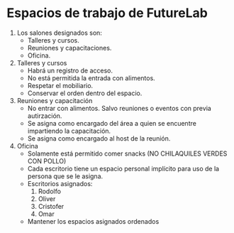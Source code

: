 # Espacios de trabajo de FutureLab

1. Los salones designados son:
    * Talleres y cursos.
    * Reuniones y capacitaciones.
    * Oficina.
2. Talleres y cursos
    * Habrá un registro de acceso.
    * No está permitida la entrada con alimentos.
    * Respetar el mobiliario.
    * Conservar el orden dentro del espacio.
3. Reuniones y capacitación
    * No entrar con alimentos. Salvo reuniones o eventos con previa autirzación.
    * Se asigna como encargado del área a quien se encuentre impartiendo la capacitación.
    * Se asigna como encargado al host de la reunión.
4. Oficina
    * Solamente está permitido comer snacks (NO CHILAQUILES VERDES CON POLLO)
    * Cada escritorio tiene un espacio personal implícito para uso de la persona que se le asigna.
    * Escritorios asignados:
        1. Rodolfo
        2. Oliver
        3. Cristofer
        4. Omar
    * Mantener los espacios asignados ordenados
